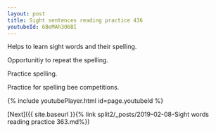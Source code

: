 ```yaml
---
layout: post
title: Sight sentences reading practice 436
youtubeId: 6BeMAh3O6BI
---
```

 
 
Helps to learn sight words and their spelling.

Opportunitiy to repeat the spelling. 

Practice spelling. 
 
Practice for spelling bee competitions. 
 
{% include youtubePlayer.html id=page.youtubeId %}
 
 

[Next]({{ site.baseurl }}{% link  split2/_posts/2019-02-08-Sight words reading practice 363.md%})
 
